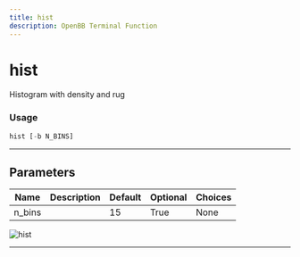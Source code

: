```yaml
---
title: hist
description: OpenBB Terminal Function
---
```


# hist

Histogram with density and rug

### Usage

```python
hist [-b N_BINS]
```

---

## Parameters

| Name | Description | Default | Optional | Choices |
| ---- | ----------- | ------- | -------- | ------- |
| n_bins |  | 15 | True | None |

![hist](https://user-images.githubusercontent.com/46355364/154306947-aaba936a-ac07-40e2-a5a6-bf1fab460cd0.png)

---
